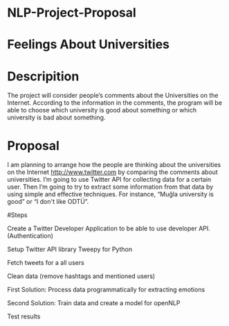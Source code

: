 # NLP-Project-Proposal

# Feelings About Universities

# Descripition 

The project will consider people’s comments about the Universities on the Internet. According to the information in the comments, the program will be able to choose which university is good about something or which university is bad about something.

# Proposal

I am planning to arrange how the people are thinking about the universities on the Internet http://www.twitter.com by comparing the comments about universities. I’m going to use Twitter API for collecting data for a certain user. Then I’m going to try to extract some information from that data by using simple and effective techniques. For instance, “Muğla university is good” or “I don't like ODTÜ”.

#Steps

Create a Twitter Developer Application to be able to use developer API. (Authentication)

Setup Twitter API library Tweepy for Python

Fetch tweets for a all users

Clean data (remove hashtags and mentioned users)

First Solution: Process data programmatically for extracting emotions

Second Solution: Train data and create a model for openNLP

Test results
